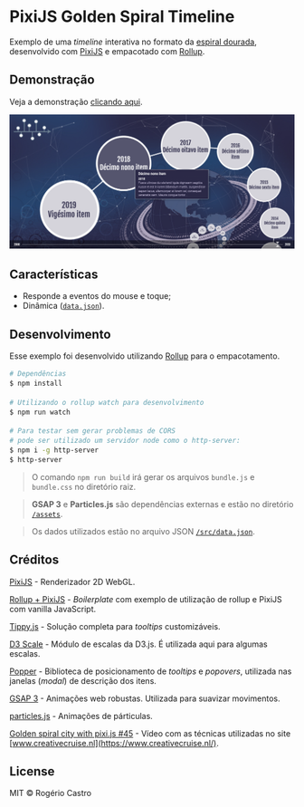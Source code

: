 # PixiJS Golden Spiral Timeline

Exemplo de uma *timeline* interativa no formato da [espiral dourada](https://en.wikipedia.org/wiki/Golden_spiral), desenvolvido com [PixiJS](https://pixijs.com/) e empacotado com [Rollup](https://rollupjs.org/).

## Demonstração

Veja a demonstração [clicando aqui](https://eixao.com.br/timeline/).

<p align="center"><img src="https://raw.githubusercontent.com/RogerioCastro/pixi-golden-spiral-timeline/main/assets/screen.png"></p>

## Características

- Responde a eventos do mouse e toque;
- Dinâmica ([`data.json`](/src/data.json)).

## Desenvolvimento

Esse exemplo foi desenvolvido utilizando [Rollup](https://rollupjs.org/) para o empacotamento.

```bash
# Dependências
$ npm install

# Utilizando o rollup watch para desenvolvimento
$ npm run watch

# Para testar sem gerar problemas de CORS
# pode ser utilizado um servidor node como o http-server:
$ npm i -g http-server
$ http-server
```

> O comando `npm run build` irá gerar os arquivos `bundle.js` e `bundle.css` no diretório raiz.

> **GSAP 3** e **Particles.js** são dependências externas e estão no diretório [`/assets`](/assets).

> Os dados utilizados estão no arquivo JSON [`/src/data.json`](/src/data.json).

## Créditos

[PixiJS](https://pixijs.com/) - Renderizador 2D WebGL.

[Rollup + PixiJS](https://github.com/bigtimebuddy/pixi-rollup-example) - *Boilerplate* com exemplo de utilização de rollup e PixiJS com vanilla JavaScript.

[Tippy.js](https://atomiks.github.io/tippyjs/) - Solução completa para *tooltips* customizáveis.

[D3 Scale](https://github.com/d3/d3-scale) - Módulo de escalas da D3.js. É utilizada aqui para algumas escalas.

[Popper](https://lodash.com/) - Biblioteca de posicionamento de *tooltips* e *popovers*, utilizada nas janelas (*modal*) de descrição dos itens.

[GSAP 3](https://greensock.com/docs/v3/) - Animações web robustas. Utilizada para suavizar movimentos.

[particles.js](https://vincentgarreau.com/particles.js/) - Animações de párticulas.

[Golden spiral city with pixi.js #45](https://www.youtube.com/watch?v=czETLIAeAUU) - Vídeo com as técnicas utilizadas no site [www.creativecruise.nl](https://www.creativecruise.nl/).

## License

MIT &copy; Rogério Castro